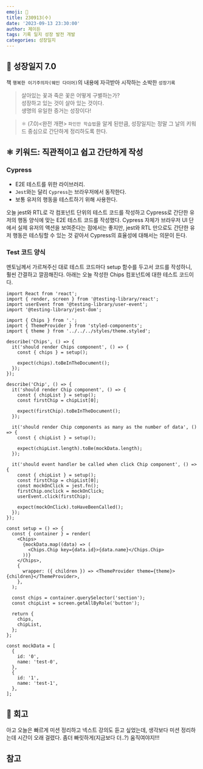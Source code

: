 ```yaml
---
emoji: 🌱
title: 230913(수)
date: '2023-09-13 23:30:00'
author: 제이든
tags: 기록 일지 성장 발전 개발
categories: 성장일지
---
```


## 🚤 성장일지 7.0

책 `행복한 이기주의자(웨인 다이어)`의 내용에 자극받아 시작하는 소박한 `성장기록`

> 살아있는 꽃과 죽은 꽃은 어떻게 구별하는가?<br/>
> 성장하고 있는 것이 살아 있는 것이다.<br/>
> 생명의 유일한 증거는 성장이다!

> ⚛ (7.0)<완전 개편> `파인만 학습법`을 알게 된만큼, 성장일지는 정말 그 날의 키워드 중심으로 간단하게 정리하도록 한다.

## ⚛️ 키워드: 직관적이고 쉽고 간단하게 작성

### Cypress

- E2E 테스트를 위한 라이브러리.
- `Jest`와는 달리 `Cypress`는 브라우저에서 동작한다.
- 보통 유저의 행동을 테스트하기 위해 사용한다.

오늘 jest와 RTL로 각 컴포넌트 단위의 테스트 코드를 작성하고 Cypress로 간단한 유저의 행동 양식에 맞는 E2E 테스트 코드를 작성했다. Cypress 자체가 브라우저 UI 단에서 실제 유저의 액션을 보여준다는 점에서는 좋지만, jest와 RTL 만으로도 간단한 유저 행동은 테스팅할 수 있는 것 같아서 Cypress의 효율성에 대해서는 의문이 든다.

### Test 코드 양식

멘토님께서 가르쳐주신 대로 테스트 코드마다 setup 함수를 두고서 코드를 작성하니, 훨씬 간결하고 깔끔해진다. 아래는 오늘 작성한 Chips 컴포넌트에 대한 테스트 코드이다.

```tsx
import React from 'react';
import { render, screen } from '@testing-library/react';
import userEvent from '@testing-library/user-event';
import '@testing-library/jest-dom';

import { Chips } from '.';
import { ThemeProvider } from 'styled-components';
import { theme } from '../../../styles/theme.styled';

describe('Chips', () => {
  it('should render Chips component', () => {
    const { chips } = setup();

    expect(chips).toBeInTheDocument();
  });
});

describe('Chip', () => {
  it('should render Chip component', () => {
    const { chipList } = setup();
    const firstChip = chipList[0];

    expect(firstChip).toBeInTheDocument();
  });

  it('should render Chip components as many as the number of data', () => {
    const { chipList } = setup();

    expect(chipList.length).toBe(mockData.length);
  });

  it('should event handler be called when click Chip component', () => {
    const { chipList } = setup();
    const firstChip = chipList[0];
    const mockOnClick = jest.fn();
    firstChip.onclick = mockOnClick;
    userEvent.click(firstChip);

    expect(mockOnClick).toHaveBeenCalled();
  });
});

const setup = () => {
  const { container } = render(
    <Chips>
      {mockData.map((data) => (
        <Chips.Chip key={data.id}>{data.name}</Chips.Chip>
      ))}
    </Chips>,
    {
      wrapper: ({ children }) => <ThemeProvider theme={theme}>{children}</ThemeProvider>,
    },
  );

  const chips = container.querySelector('section');
  const chipList = screen.getAllByRole('button');

  return {
    chips,
    chipList,
  };
};

const mockData = [
  {
    id: '0',
    name: 'test-0',
  },
  {
    id: '1',
    name: 'test-1',
  },
];
```

## 📝 회고

아고 오늘은 빠르게 미션 정리하고 넥스트 강의도 듣고 싶었는데, 생각보다 미션 정리하는데 시간이 오래 걸렸다. 좀더 빠릿하게(지금보다 더..?) 움직여야지!!!

## 참고

```toc

```
